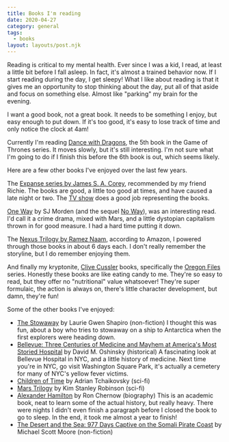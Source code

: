 ```yaml
---
title: Books I'm reading
date: 2020-04-27
category: general
tags:
  - books
layout: layouts/post.njk
---
```


Reading is critical to my mental health. Ever since I was a kid, I read, at
least a little bit before I fall asleep. In fact, it's almost a trained
behavior now. If I start reading during the day, I get sleepy! What I like
about reading is that it gives me an opportunity to stop thinking about the
day, put all of that aside and focus on something else. Almost like "parking"
my brain for the evening.

<!-- more -->

I want a good book, not a great book. It needs to be something I enjoy, but
easy enough to put down. If it's too good, it's easy to lose track of time
and only notice the clock at 4am!

Currently I'm reading [Dance with Dragons](https://www.amazon.com/gp/product/B003YL4LYI),
the 5th book in the Game of Thrones series. It moves slowly, but it's still
interesting. I'm not sure what I'm going to do if I finish this before the
6th book is out, which seems likely.

Here are a few other books I've enjoyed over the last few years.

The [Expanse series by James S. A. Corey](https://www.amazon.com/gp/product/B077L6GJWW), recommended by my friend Richie. The books are good, a little too good at
times, and have caused a late night or two. The
[TV show](https://www.amazon.com/Dulcinea/dp/B018BZ3SCM) does a good job
representing the books.

[One Way](https://www.amazon.com/One-Way-S-J-Morden-ebook/dp/B076ZJMHWQ) by
SJ Morden (and the sequel [No Way](https://www.amazon.com/gp/product/B07DHKHZZG)),
was an interesting read. I'd call it a crime drama, mixed with Mars, and a
little dystopian capitalism thrown in for good measure. I had a hard time
putting it down.

The [Nexus Trilogy by Ramez Naam](https://www.amazon.com/dp/B074CHRWQM),
according to Amazon, I powered through those books in about 6 days each. I
don't really remember the storyline, but I do remember enjoying them.

And finally my kryptonite, [Clive Cussler](https://www.amazon.com/Clive-Cussler/e/B000APJ4L6/)
books, specifically the [Oregon Files](https://www.amazon.com/dp/B074C3D5NF)
series. Honestly these books are like eating candy to me. They're so easy to
read, but they offer no "nutritional" value whatsoever! They're super
formulaic, the action is always on, there's little character development,
but damn, they're fun!

Some of the other books I've enjoyed:

* [The Stowaway](https://www.amazon.com/gp/product/B074ZGGVVC) by Laurie Gwen
  Shapiro (non-fiction) I thought this was fun, about a boy who tries to
  stowaway on a ship to Antarctica when the first explorers were heading down.
* [Bellevue: Three Centuries of Medicine and Mayhem at America's Most Storied Hospital](https://www.amazon.com/gp/product/B01A4ATWJU)
  by David M. Oshinsky (historical) A fascinating look at Bellevue Hospital
  in NYC, and a little history of medicine. Next time you're in NYC, go visit
  Washington Square Park, it's actually a cemetery for many of NYC's yellow
  fever victims.
* [Children of Time](https://www.amazon.com/gp/product/B07DN8BQMD/) by Adrian
  Tchaikovsky (sci-fi)
* [Mars Trilogy](https://www.amazon.com/gp/product/B075V8LBPP) by Kim Stanley
  Robinson (sci-fi)
* [Alexander Hamilton](https://www.amazon.com/gp/product/B000QJLQZI) by Ron
  Chernow (biography) This is an academic book, neat to learn some of the
  actual history, but really heavy. There were nights I didn't even finish a
  paragraph before I closed the book to go to sleep. In the end, it took me
  almost a year to finish!
* [The Desert and the Sea: 977 Days Captive on the Somali Pirate Coast](https://www.amazon.com/gp/product/B01N0SGUQC)
  by Michael Scott Moore (non-fiction)

